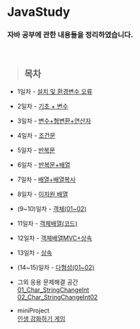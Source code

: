 JavaStudy
==============

### 자바 공부에 관한 내용들을 정리하였습니다.
<br/>

> ## 목차 <br>
* 1일차 - [설치 및 환경변수 오류](https://github.com/Mulbua/JavaStudy/tree/master/1Day) <br/>
* 2일차 - [기초 + 변수](https://github.com/Mulbua/JavaStudy/tree/master/2Day) <br/>
* 3일차 - [변수+형변환+연산자](https://github.com/Mulbua/JavaStudy/tree/master/3Day) <br/>
* 4일차 - [조건문](https://github.com/Mulbua/JavaStudy/tree/master/4Day) <br/>
* 5일차 - [반복문](https://github.com/Mulbua/JavaStudy/tree/master/5Day) <br/>
* 6일차 - [반복문+배열](https://github.com/Mulbua/JavaStudy/tree/master/6Day) <br/>
* 7일차 - [배열+배열복사](https://github.com/Mulbua/JavaStudy/tree/master/7Day) <br/>
* 8일차 - [이차원 배열](https://github.com/Mulbua/JavaStudy/tree/master/8Day) <br/>
* (9~10)일차 - [객체(01~02)](https://github.com/Mulbua/JavaStudy/tree/master/9Day_10Day) <br/>
* 11일차 - [객체배열(코드)](https://github.com/Mulbua/JavaStudy/tree/master/11Day) <br/>
* 12일차 - [객체배열MVC+상속](https://github.com/Mulbua/JavaStudy/tree/master/12Day) <br/>
* 13일차 - [상속](https://github.com/Mulbua/JavaStudy/tree/master/13Day) <br/>
* (14~15)일차 - [다형성(01~02)](https://github.com/Mulbua/JavaStudy/tree/master/14Day_15Day) <br/>    
    
* 그외 응용 문제해결 공간 <br/>
 [01_Char_StringChangeInt](https://github.com/Mulbua/JavaStudy/blob/master/%EC%9D%91%EC%9A%A9_%EB%AC%B8%EC%A0%9C%ED%95%B4%EA%B2%B0_%EA%B3%B5%EA%B0%84/01_Char_StringChangeInt.md) <br/>
 [02_Char_StringChangeInt02](https://github.com/Mulbua/JavaStudy/blob/master/%EC%9D%91%EC%9A%A9_%EB%AC%B8%EC%A0%9C%ED%95%B4%EA%B2%B0_%EA%B3%B5%EA%B0%84/02_Char_StringChangeInt02.md) <br/>
 
* miniProject <br/>
[인생 강화하기 게임](https://github.com/Mulbua/JavaStudy/tree/master/miniProject)<br/>
 


